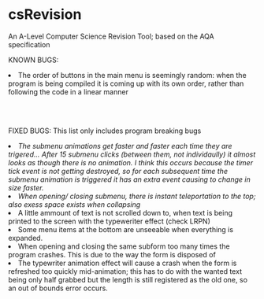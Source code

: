 # csRevision
An A-Level Computer Science Revision Tool; based on the AQA specification


KNOWN BUGS:

<li>The order of buttons in the main menu is seemingly random: when the program is being compiled it is coming up with its own order, rather than following the code in a linear manner</li>








<br></br>

FIXED BUGS: This list only includes program breaking bugs

<li><i>The submenu animations get faster and faster each time they are trigered... After 15 submenu clicks (between them, not individaully) it almost looks as though there is no animation. I think this occurs  because the timer tick event is not getting destroyed, so for each subsequent time the submenu animation is triggered it has an extra event causing to change in size faster.</i></li>
<li><i>When opening/ closing submenu, there is instant teleportation to the top; also exess space exists when collapsing</i></li>

<li>A little ammount of text is not scrolled down to, when text is being printed to the screen with the typeweriter effect (check LRPN)</li>

<li>Some menu items at the bottom are unseeable when everything is expanded.</li>

<li>When opening and closing the same subform too many times the program crashes. This is due to the way the form is disposed of</li>

<li>The typewriter animation effect will cause a crash when the form is refreshed too quickly mid-animation; this has to do with the wanted text being only half grabbed but the length is still registered as the old one, so an out of bounds error occurs.</li>
